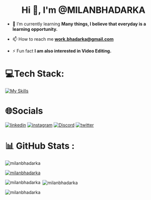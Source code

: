 <h1 align="center">Hi 👋, I'm @MILANBHADARKA</h1>

- 🌱 I’m currently learning **Many things, I believe that everyday is a learning opportunity.**

- 📫 How to reach me **work.bhadarka@gmail.com**

- ⚡ Fun fact **I am also interested in Video Editing.**

# 💻Tech Stack:

[![My Skills](https://skillicons.dev/icons?i=c,cpp,java,html,css,javascript,tailwind,react,vite,redux,expressjs,nodejs,npm,mongo,typescript,nextjs,vercel,postman,git,github,vscode)]([https://skillicons.dev](https://skillicons.dev/icons?i=c,cpp,java,html,css,javascript,tailwind,react,vite,redux,expressjs,nodejs,npm,mongo,typescript,nextjs,vercel,postman,git,github,vscode))

# 🌐Socials
[![linkedin](https://skillicons.dev/icons?i=linkedin)](https://www.linkedin.com/in/milan-bhadarka)
[![instagram](https://skillicons.dev/icons?i=instagram)](https://www.instagram.com/milan.bhadarka/)
[![Discord](https://skillicons.dev/icons?i=discord)](https://discord.gg/kPYyzGkp)
[![twitter](https://skillicons.dev/icons?i=twitter)](https://x.com/Milan1636) 

# 📊 GitHub Stats :

<p><img align="center" src="https://github-readme-streak-stats.herokuapp.com/?user=milanbhadarka&" alt="milanbhadarka" /></p>

<p align="left"> <a href="https://github.com/ryo-ma/github-profile-trophy"><img src="https://github-profile-trophy.vercel.app/?username=milanbhadarka&theme=monokai" alt="milanbhadarka" /></a> </p>



<p><img align="left" src="https://github-readme-stats.vercel.app/api/top-langs?username=milanbhadarka&show_icons=true&locale=en&layout=compact" alt="milanbhadarka" /></p>

<p>&nbsp;<img align="center" src="https://github-readme-stats.vercel.app/api?username=milanbhadarka&show_icons=true&locale=en" alt="milanbhadarka" /></p>

<p align="left"> <img src="https://komarev.com/ghpvc/?username=milanbhadarka&label=Profile%20views&color=0e75b6&style=flat" alt="milanbhadarka" /> </p>
<h1></h1>
